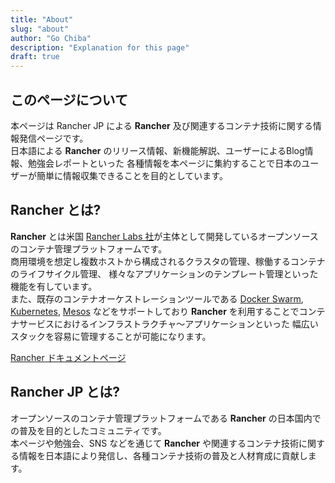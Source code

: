 ```yaml
---
title: "About"
slug: "about"
author: "Go Chiba"
description: "Explanation for this page"
draft: true
---
```


## このページについて
本ページは Rancher JP による **Rancher** 及び関連するコンテナ技術に関する情報発信ページです。  
日本語による **Rancher** のリリース情報、新機能解説、ユーザーによるBlog情報、勉強会レポートといった
各種情報を本ページに集約することで日本のユーザーが簡単に情報収集できることを目的としています。

## Rancher とは?
**Rancher** とは米国 [Rancher Labs 社](http://rancher.com)が主体として開発しているオープンソースのコンテナ管理プラットフォームです。  
商用環境を想定し複数ホストから構成されるクラスタの管理、稼働するコンテナのライフサイクル管理、
様々なアプリケーションのテンプレート管理といった機能を有しています。  
また、既存のコンテナオーケストレーションツールである [Docker Swarm](https://docs.docker.com/swarm/),
 [Kubernetes](http://kubernetes.io/), [Mesos](http://mesos.apache.org/) などをサポートしており
**Rancher** を利用することでコンテナサービスにおけるインフラストラクチャ〜アプリケーションといった
幅広いスタックを容易に管理することが可能になります。

[Rancher ドキュメントページ](http://docs.rancher.com)

## Rancher JP とは?
オープンソースのコンテナ管理プラットフォームである **Rancher** の日本国内での普及を目的としたコミュニティです。  
本ページや勉強会、SNS などを通じて **Rancher** や関連するコンテナ技術に関する情報を日本語により発信し、各種コンテナ技術の普及と人材育成に貢献します。
